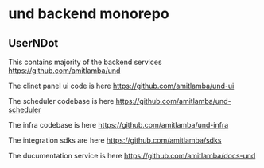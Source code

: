 # und backend monorepo

## UserNDot

This contains majority of the backend services https://github.com/amitlamba/und

The clinet panel ui code is here https://github.com/amitlamba/und-ui

The scheduler codebase is here https://github.com/amitlamba/und-scheduler

The infra codebase is here https://github.com/amitlamba/und-infra

The integration sdks are here https://github.com/amitlamba/sdks

The ducumentation service is here https://github.com/amitlamba/docs-und
